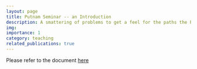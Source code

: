 ```yaml
---
layout: page
title: Putnam Seminar -- an Introduction
description: A smattering of problems to get a feel for the paths the Putnam wants you to travel.
img: 
importance: 1
category: teaching
related_publications: true
---
```


Please refer to the document [here](https://github.com/xiongshujun/xiongshujun.github.io/blob/master/assets/pdf/Spring_2023_Putnam_Seminar_Lecture_01.pdf)
